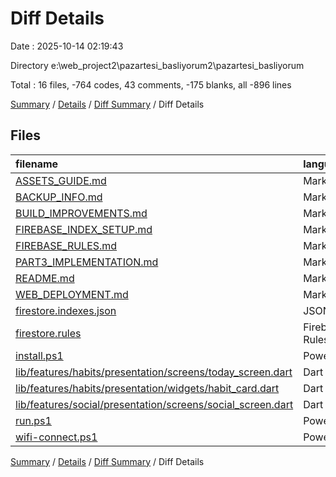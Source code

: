 # Diff Details

Date : 2025-10-14 02:19:43

Directory e:\\web_project2\\pazartesi_basliyorum2\\pazartesi_basliyorum

Total : 16 files,  -764 codes, 43 comments, -175 blanks, all -896 lines

[Summary](results.md) / [Details](details.md) / [Diff Summary](diff.md) / Diff Details

## Files
| filename | language | code | comment | blank | total |
| :--- | :--- | ---: | ---: | ---: | ---: |
| [ASSETS\_GUIDE.md](/ASSETS_GUIDE.md) | Markdown | -160 | 0 | -59 | -219 |
| [BACKUP\_INFO.md](/BACKUP_INFO.md) | Markdown | -131 | 0 | -40 | -171 |
| [BUILD\_IMPROVEMENTS.md](/BUILD_IMPROVEMENTS.md) | Markdown | -142 | 0 | -49 | -191 |
| [FIREBASE\_INDEX\_SETUP.md](/FIREBASE_INDEX_SETUP.md) | Markdown | 49 | 0 | 14 | 63 |
| [FIREBASE\_RULES.md](/FIREBASE_RULES.md) | Markdown | -209 | 0 | -55 | -264 |
| [PART3\_IMPLEMENTATION.md](/PART3_IMPLEMENTATION.md) | Markdown | -207 | 0 | -54 | -261 |
| [README.md](/README.md) | Markdown | 12 | 0 | 76 | 88 |
| [WEB\_DEPLOYMENT.md](/WEB_DEPLOYMENT.md) | Markdown | -160 | 0 | -52 | -212 |
| [firestore.indexes.json](/firestore.indexes.json) | JSON | 56 | 0 | 0 | 56 |
| [firestore.rules](/firestore.rules) | Firebase Rules | 22 | 28 | 14 | 64 |
| [install.ps1](/install.ps1) | PowerShell | 35 | 3 | 10 | 48 |
| [lib/features/habits/presentation/screens/today\_screen.dart](/lib/features/habits/presentation/screens/today_screen.dart) | Dart | 1 | 0 | 0 | 1 |
| [lib/features/habits/presentation/widgets/habit\_card.dart](/lib/features/habits/presentation/widgets/habit_card.dart) | Dart | -9 | 0 | 0 | -9 |
| [lib/features/social/presentation/screens/social\_screen.dart](/lib/features/social/presentation/screens/social_screen.dart) | Dart | 1 | 0 | 0 | 1 |
| [run.ps1](/run.ps1) | PowerShell | 34 | 5 | 7 | 46 |
| [wifi-connect.ps1](/wifi-connect.ps1) | PowerShell | 44 | 7 | 13 | 64 |

[Summary](results.md) / [Details](details.md) / [Diff Summary](diff.md) / Diff Details
